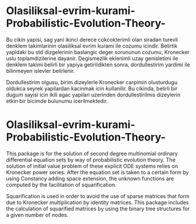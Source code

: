 # Olasiliksal-evrim-kurami-Probabilistic-Evolution-Theory-
Bu cikin yapisi, sag yani ikinci derece cokcokterimli olan siradan
turevli denklem takimlarinin olasiliksal evrim kurami ile cozumu icindir.
Belirtik yapidaki bu std dizgelerinin baslangic deger sorununun cozumu,
Kronecker uslu toplamdizilerine dayanir. Degismezlik eklenimli uzay 
genisletimi ile denklem takimi belirli bir yapiya getirildikten sonra,
dordullestirim yardimi ile bilinmeyen islevler belirlenir.

Dordullestirim olgusu, birim dizeylerle Kronecker carpimin olusturdugu
oldukca seyrek yapilardan kacinmak icin kullanilir. Bu cikinda, belirli
bir dugum sayisi icin ikili agac yapilari uzerinden dordullestirilmis
dizeylerin etkin bir bicimde bulunumu icerilmektedir. 

# Olasiliksal-evrim-kurami-Probabilistic-Evolution-Theory-
This package is for the solution of second degree multinomial 
ordinary differential equation sets by way of probabilistic
evolution theory. The solution of initial value problem of these explicit ODE 
systems relies on Kronecker power series. After the equation set 
is taken to a certain form by using Constancy adding space extension, 
the unknown functions are computed by the facilitation of squarification.

Squarification is used in order to avoid the use of sparse matrices that
form due to Kronecker multiplication by identity matrices. This package
includes the calculation of squarified matrices by using the binary tree 
structures for a given number of nodes. 

